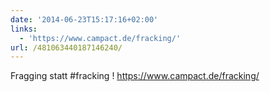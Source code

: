 ```yaml
---
date: '2014-06-23T15:17:16+02:00'
links:
  - 'https://www.campact.de/fracking/'
url: /481063440187146240/
---
```

Fragging statt #fracking ! https://www.campact.de/fracking/
